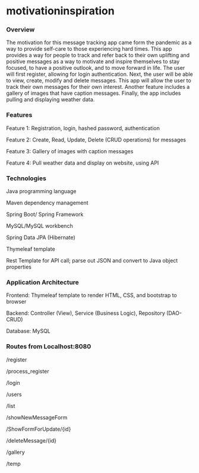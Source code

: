 # motivationinspiration

### Overview
The motivation for this message tracking app came form the pandemic as a way to provide self-care to those experiencing hard times. This app provides a way for people to track and refer back to their own uplifting and positive messages as a way to motivate and inspire themselves to stay focused, to have a positive outlook, and to move forward in life.  The user will first register, allowing for login authentication. Next, the user will be able to view, create, modify and delete messages.   This app will allow the user to track their own messages for their own interest.  Another feature includes a gallery of images that have caption messages.  Finally, the app includes pulling and displaying weather data.  


### Features
Feature 1: Registration, login, hashed password, authentication            

Feature 2: Create, Read, Update, Delete (CRUD operations) for messages      

Feature 3: Gallery of images with caption messages                          

Feature 4: Pull weather data and display on website, using API            


### Technologies
Java programming language

Maven dependency management

Spring Boot/ Spring Framework

MySQL/MySQL workbench

Spring Data JPA (Hibernate)

Thymeleaf template

Rest Template for API call; parse out JSON and convert to Java object properties


### Application Architecture
Frontend: Thymeleaf template to render HTML, CSS, and bootstrap to browser

Backend:  Controller (View), Service (Business Logic), Repository (DAO-CRUD)

Database: MySQL


### Routes from Localhost:8080
/register

/process_register

/login

/users

/list

/showNewMessageForm

/ShowFormForUpdate/{id}

/deleteMessage/{id}

/gallery   

/temp      




